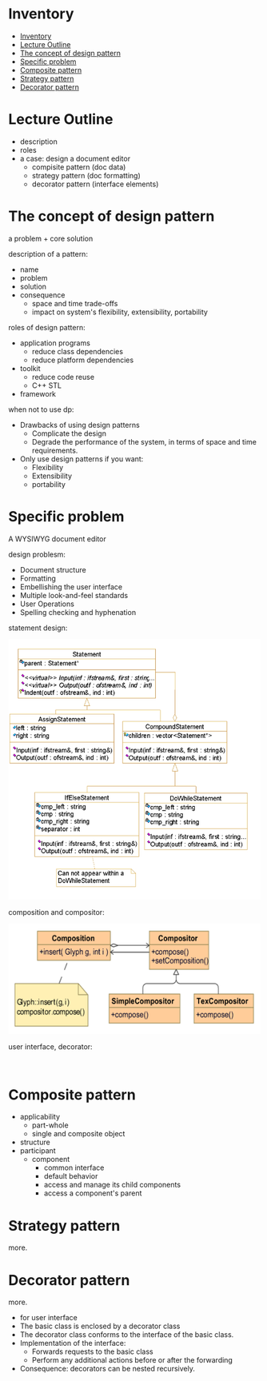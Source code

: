 # Inventory

- [Inventory](#inventory)
- [Lecture Outline](#lecture-outline)
- [The concept of design pattern](#the-concept-of-design-pattern)
- [Specific problem](#specific-problem)
- [Composite pattern](#composite-pattern)
- [Strategy pattern](#strategy-pattern)
- [Decorator pattern](#decorator-pattern)

# Lecture Outline

- description
- roles
- a case: design a document editor
    - compisite pattern (doc data)
    - strategy pattern (doc formatting)
    - decorator pattern (interface elements)

# The concept of design pattern

a problem + core solution

description of a pattern:

- name
- problem
- solution
- consequence
  - space and time trade-offs
  - impact on system's flexibility, extensibility, portability

roles of design pattern:

- application programs
  - reduce class dependencies
  - reduce platform dependencies
- toolkit
  - reduce code reuse
  - C++ STL
- framework

when not to use dp:

- Drawbacks of using design patterns
  - Complicate the design
  - Degrade the performance of the system, in terms of space and time requirements.
- Only use design patterns if you want:
  - Flexibility
  - Extensibility
  - portability

# Specific problem

A WYSIWYG document editor

design problesm:

- Document structure
- Formatting
- Embellishing the user interface
- Multiple look-and-feel standards
- User Operations
- Spelling checking and hyphenation

statement design:

![statement](./imgs/1.jpg)

composition and compositor:

![comp](./imgs/2.png)

user interface, decorator:

![]()

# Composite pattern

- applicability
  - part-whole
  - single and composite object
- structure
- participant
  - component
    - common interface
    - default behavior
    - access and manage its child components
    - access a component's parent

# Strategy pattern

more.

# Decorator pattern

more.

- for user interface
- The basic class is enclosed by a decorator class
- The decorator class conforms to the interface of the basic class.
- Implementation of the interface:
  - Forwards requests to the basic class
  - Perform any additional actions before or after the forwarding
- Consequence: decorators can be nested recursively.